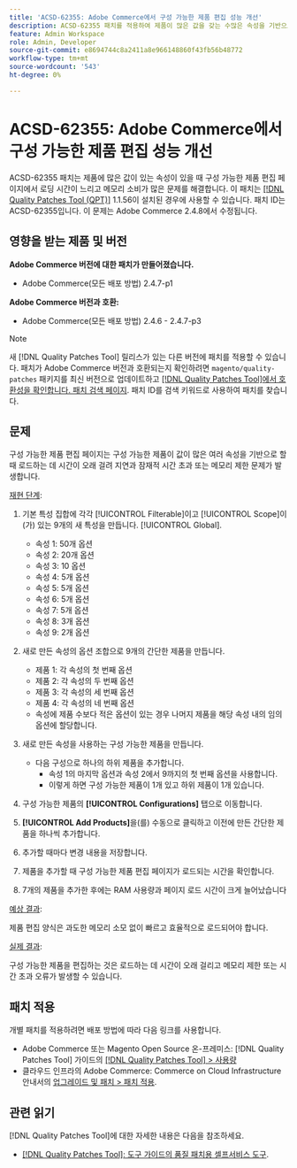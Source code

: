 ```yaml
---
title: 'ACSD-62355: Adobe Commerce에서 구성 가능한 제품 편집 성능 개선'
description: ACSD-62355 패치를 적용하여 제품이 많은 값을 갖는 수많은 속성을 기반으로 할 때 구성 가능한 제품 편집 페이지에 느린 로드가 발생하는 Adobe Commerce 문제를 해결합니다.
feature: Admin Workspace
role: Admin, Developer
source-git-commit: e8694744c8a2411a8e966148860f43fb56b48772
workflow-type: tm+mt
source-wordcount: '543'
ht-degree: 0%

---
```


# ACSD-62355: Adobe Commerce에서 구성 가능한 제품 편집 성능 개선

ACSD-62355 패치는 제품에 많은 값이 있는 속성이 있을 때 구성 가능한 제품 편집 페이지에서 로딩 시간이 느리고 메모리 소비가 많은 문제를 해결합니다. 이 패치는 [[!DNL Quality Patches Tool (QPT)]](/help/tools/quality-patches-tool/quality-patches-tool-to-self-serve-quality-patches.md) 1.1.56이 설치된 경우에 사용할 수 있습니다. 패치 ID는 ACSD-62355입니다. 이 문제는 Adobe Commerce 2.4.8에서 수정됩니다.

## 영향을 받는 제품 및 버전

**Adobe Commerce 버전에 대한 패치가 만들어졌습니다.**

* Adobe Commerce(모든 배포 방법) 2.4.7-p1

**Adobe Commerce 버전과 호환:**

* Adobe Commerce(모든 배포 방법) 2.4.6 - 2.4.7-p3

>[!NOTE]
>
>새 [!DNL Quality Patches Tool] 릴리스가 있는 다른 버전에 패치를 적용할 수 있습니다. 패치가 Adobe Commerce 버전과 호환되는지 확인하려면 `magento/quality-patches` 패키지를 최신 버전으로 업데이트하고 [[!DNL Quality Patches Tool]에서 호환성을 확인합니다. 패치 검색 페이지](https://experienceleague.adobe.com/tools/commerce-quality-patches/index.html?lang=ko). 패치 ID를 검색 키워드로 사용하여 패치를 찾습니다.

## 문제

구성 가능한 제품 편집 페이지는 구성 가능한 제품이 값이 많은 여러 속성을 기반으로 할 때 로드하는 데 시간이 오래 걸려 지연과 잠재적 시간 초과 또는 메모리 제한 문제가 발생합니다.

<u>재현 단계</u>:

1. 기본 특성 집합에 각각 [!UICONTROL Filterable]이고 [!UICONTROL Scope]이(가) 있는 9개의 새 특성을 만듭니다. [!UICONTROL Global].
   * 속성 1: 50개 옵션
   * 속성 2: 20개 옵션
   * 속성 3: 10 옵션
   * 속성 4: 5개 옵션
   * 속성 5: 5개 옵션
   * 속성 6: 5개 옵션
   * 속성 7: 5개 옵션
   * 속성 8: 3개 옵션
   * 속성 9: 2개 옵션

1. 새로 만든 속성의 옵션 조합으로 9개의 간단한 제품을 만듭니다.
   * 제품 1: 각 속성의 첫 번째 옵션
   * 제품 2: 각 속성의 두 번째 옵션
   * 제품 3: 각 속성의 세 번째 옵션
   * 제품 4: 각 속성의 네 번째 옵션
   * 속성에 제품 수보다 적은 옵션이 있는 경우 나머지 제품을 해당 속성 내의 임의 옵션에 할당합니다.

1. 새로 만든 속성을 사용하는 구성 가능한 제품을 만듭니다.
   * 다음 구성으로 하나의 하위 제품을 추가합니다.
      * 속성 1의 마지막 옵션과 속성 2에서 9까지의 첫 번째 옵션을 사용합니다.
      * 이렇게 하면 구성 가능한 제품이 1개 있고 하위 제품이 1개 있습니다.
1. 구성 가능한 제품의 **[!UICONTROL Configurations]** 탭으로 이동합니다.
1. **[!UICONTROL Add Products]**&#x200B;을(를) 수동으로 클릭하고 이전에 만든 간단한 제품을 하나씩 추가합니다.
1. 추가할 때마다 변경 내용을 저장합니다.
1. 제품을 추가할 때 구성 가능한 제품 편집 페이지가 로드되는 시간을 확인합니다.
1. 7개의 제품을 추가한 후에는 RAM 사용량과 페이지 로드 시간이 크게 늘어났습니다

<u>예상 결과</u>:

제품 편집 양식은 과도한 메모리 소모 없이 빠르고 효율적으로 로드되어야 합니다.

<u>실제 결과</u>:

구성 가능한 제품을 편집하는 것은 로드하는 데 시간이 오래 걸리고 메모리 제한 또는 시간 초과 오류가 발생할 수 있습니다.

## 패치 적용

개별 패치를 적용하려면 배포 방법에 따라 다음 링크를 사용합니다.

* Adobe Commerce 또는 Magento Open Source 온-프레미스: [!DNL Quality Patches Tool] 가이드의 [[!DNL Quality Patches Tool] > 사용량](/help/tools/quality-patches-tool/usage.md)
* 클라우드 인프라의 Adobe Commerce: Commerce on Cloud Infrastructure 안내서의 [업그레이드 및 패치 > 패치 적용](https://experienceleague.adobe.com/docs/commerce-cloud-service/user-guide/develop/upgrade/apply-patches.html?lang=ko).

## 관련 읽기

[!DNL Quality Patches Tool]에 대한 자세한 내용은 다음을 참조하세요.

* [[!DNL Quality Patches Tool]: 도구 가이드의 품질 패치용 셀프서비스 도구](/help/tools/quality-patches-tool/quality-patches-tool-to-self-serve-quality-patches.md).
